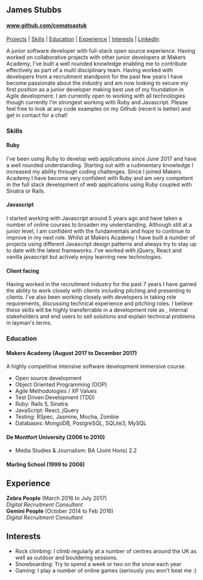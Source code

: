 ## James Stubbs
#### www.github.com/comatoastuk
[Projects](#projects) | [Skills](#skills) | [Education](#education) | [Experience](#experience) | [Interests](#interests) | [LinkedIn](http://www.linkedin.com/in/jamesstubbs1)

A junior software developer with full-stack open source experience. Having worked on collaborative projects with other junior developers at Makers Academy, I've built a well rounded knowledge enabling me to contribute effectively as part of a multi disciplinary team. Having worked with developers from a recruitment standpoint for the past few years I have become passionate about the industry and am now looking to secure my first position as a junior developer making best use of my foundation in Agile development. I am currently open to working with all technologies though currently I'm strongest working with Ruby and Javascript. Please feel free to look at any code examples on my Github (recent is better) and get in contact for a chat!

### Skills

#### Ruby

I've been using Ruby to develop web applications since June 2017 and have a well rounded understanding. Starting out with a rudimentary knowledge I increased my ability through coding challenges. Since I joined Makers Academy I have become very confident with Ruby and am very competent in the full stack development of web applications using Ruby coupled with Sinatra or Rails.

#### Javascript

I started working with Javascript around 5 years ago and have taken a number of online courses to broaden my understanding. Although still at a junior level, I am confident with the fundamentals and hope to continue to improve in my next role. Whilst at Makers Academy I have built a number of projects using different Javascript design patterns and always try to stay up to date with the latest frameworks. I've worked with jQuery, React and vanilla javascript but actively enjoy learning new technologies.

#### Client facing

Having worked in the recruitment industry for the past 7 years I have gained the ability to work closely with clients including pitching and presenting to clients. I've also been working closely with developers in taking role requirements, discussing technical experience and pitching roles. I believe these skills will be highly transferrable in a development role as , internal stakeholders and end users to sell solutions and explain technical problems in layman's terms.

### Education

#### Makers Academy (August 2017 to December 2017)

A highly competitive intensive software development immersive course.
- Open source development
- Object Oriented Programming (OOP)
- Agile Methodologies / XP Values
- Test Driven Development (TDD)
- Ruby: Rails 5, Sinatra
- JavaScript: React, jQuery
- Testing: RSpec, Jasmine, Mocha, Zombie
- Databases: MongoDB, PostgreSQL, SQLite3, MySQL

#### De Montfort University (2006 to 2010)
- Media Studies & Journalism: BA (Joint Hons) 2.2

#### Marling School (1999 to 2006)

## Experience
**Zebra People** (March 2016 to July 2017)    
*Digital Recruitment Consultant*  
**Gemini People** (October 2014 to Feb 2016)   
*Digital Recruitment Consultant*  

## Interests
- Rock climbing: I climb regularly at a number of centres around the UK as well as outdoor and bouldering sessions.
- Snowboarding: Try to spend a week or two on the snow each year
- Gaming: I play a number of online games (seriously you won't beat me :)
